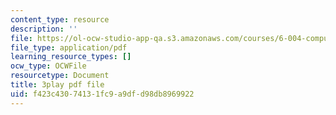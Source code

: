 ```yaml
---
content_type: resource
description: ''
file: https://ol-ocw-studio-app-qa.s3.amazonaws.com/courses/6-004-computation-structures-spring-2017/f423c43074131fc9a9dfd98db8969922_z3DEmSG8kPk.pdf
file_type: application/pdf
learning_resource_types: []
ocw_type: OCWFile
resourcetype: Document
title: 3play pdf file
uid: f423c430-7413-1fc9-a9df-d98db8969922
---
```

